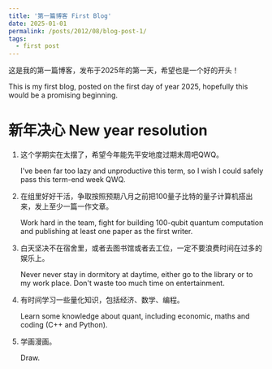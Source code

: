 ```yaml
---
title: '第一篇博客 First Blog'
date: 2025-01-01
permalink: /posts/2012/08/blog-post-1/
tags:
  - first post
---
```


这是我的第一篇博客，发布于2025年的第一天，希望也是一个好的开头！

This is my first blog, posted on the first day of year 2025, hopefully this would be a promising beginning.

新年决心 New year resolution
======
1. 这个学期实在太摆了，希望今年能先平安地度过期末周吧QWQ。

   I've been far too lazy and unproductive this term, so I wish I could safely pass this term-end week QWQ.
2. 在组里好好干活，争取按照预期八月之前把100量子比特的量子计算机搭出来，发上至少一篇一作文章。

   Work hard in the team, fight for building 100-qubit quantum computation and publishing at least one paper as the first writer.
3. 白天坚决不在宿舍里，或者去图书馆或者去工位，一定不要浪费时间在过多的娱乐上。

   Never never stay in dormitory at daytime, either go to the library or to my work place. Don't waste too much time on entertainment.
4. 有时间学习一些量化知识，包括经济、数学、编程。

   Learn some knowledge about quant, including economic, maths and coding (C++ and Python).
5. 学画漫画。

   Draw.
